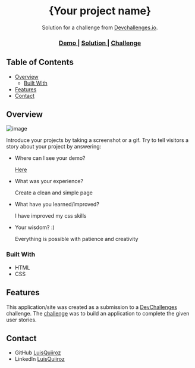 <!-- Please update value in the {}  -->

<h1 align="center">{Your project name}</h1>

<div align="center">
   Solution for a challenge from  <a href="http://devchallenges.io" target="_blank">Devchallenges.io</a>.
</div>

<div align="center">
  <h3>
    <a href="https://404-not-found-q.netlify.app/">
      Demo
    </a>
    <span> | </span>
    <a href="https://github.com/LuisQuiiroz/404-not-found">
      Solution
    </a>
    <span> | </span>
    <a href="https://devchallenges.io/challenges/wBunSb7FPrIepJZAg0sY">
      Challenge
    </a>
  </h3>
</div>

<!-- TABLE OF CONTENTS -->

## Table of Contents

- [Overview](#overview)
  - [Built With](#built-with)
- [Features](#features)
- [Contact](#contact)

<!-- OVERVIEW -->

## Overview

![image](https://github.com/LuisQuiiroz/404-not-found/assets/93633867/757c1794-752a-4609-ae7e-ac7d54984645)


Introduce your projects by taking a screenshot or a gif. Try to tell visitors a story about your project by answering:

- Where can I see your demo?
  
  [Here](https://404-not-found-q.netlify.app/)
  
- What was your experience?
  
  Create a clean and simple page
  
- What have you learned/improved?
  
  I have improved my css skills
  
- Your wisdom? :)
  
  Everything is possible with patience and creativity

### Built With

<!-- This section should list any major frameworks that you built your project using. Here are a few examples.-->

- HTML
- CSS

## Features

<!-- List the features of your application or follow the template. Don't share the figma file here :) -->

This application/site was created as a submission to a [DevChallenges](https://devchallenges.io/challenges) challenge. The [challenge](https://devchallenges.io/challenges/wBunSb7FPrIepJZAg0sY) was to build an application to complete the given user stories.


## Contact

- GitHub [LuisQuiiroz](https://github.com/LuisQuiiroz)
- LinkedIn [LuisQuiiroz](https://www.linkedin.com/in/luis-quiiroz/)
